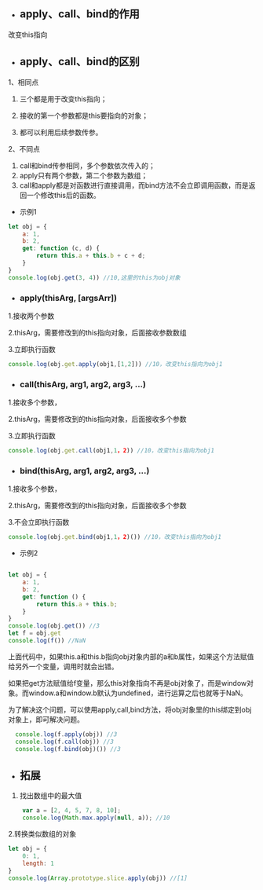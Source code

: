 - ## apply、call、bind的作用

改变this指向

- ## apply、call、bind的区别

1、相同点

1. 三个都是用于改变this指向；

2. 接收的第一个参数都是this要指向的对象；

3. 都可以利用后续参数传参。

   

2、不同点

1. call和bind传参相同，多个参数依次传入的；
2. apply只有两个参数，第二个参数为数组；
3. call和apply都是对函数进行直接调用，而bind方法不会立即调用函数，而是返回一个修改this后的函数。

- 示例1

```javascript
let obj = {
    a: 1,
    b: 2,
    get: function (c, d) {
        return this.a + this.b + c + d;
    }
}
console.log(obj.get(3, 4)) //10,这里的this为obj对象        
```


- ### apply(thisArg, [argsArr])

1.接收两个参数

2.thisArg，需要修改到的this指向对象，后面接收参数数组

3.立即执行函数

```javascript
console.log(obj.get.apply(obj1,[1,2])) //10，改变this指向为obj1
```



- ### call(thisArg, arg1, arg2, arg3, ...)

1.接收多个参数，

2.thisArg，需要修改到的this指向对象，后面接收多个参数

3.立即执行函数

```javascript
console.log(obj.get.call(obj1,1，2)) //10，改变this指向为obj1
```



- ### bind(thisArg, arg1, arg2, arg3, ...)

1.接收多个参数，

2.thisArg，需要修改到的this指向对象，后面接收多个参数

3.不会立即执行函数

```javascript
console.log(obj.get.bind(obj1,1，2)()) //10，改变this指向为obj1
```

- 示例2

```javascript

let obj = {
    a: 1,
    b: 2,
    get: function () {
        return this.a + this.b;
    }
}
console.log(obj.get()) //3    
let f = obj.get
console.log(f()) //NaN
```

  上面代码中，如果this.a和this.b指向obj对象内部的a和b属性，如果这个方法赋值给另外一个变量，调用时就会出错。

如果把get方法赋值给f变量，那么this对象指向不再是obj对象了，而是window对象。而window.a和window.b默认为undefined，进行运算之后也就等于NaN。

为了解决这个问题，可以使用apply,call,bind方法，将obj对象里的this绑定到obj对象上，即可解决问题。

```javascript
  console.log(f.apply(obj)) //3   
  console.log(f.call(obj)) //3   
  console.log(f.bind(obj)()) //3
```



- ## 拓展

1. 找出数组中的最大值

```javascript
    var a = [2, 4, 5, 7, 8, 10];     
    console.log(Math.max.apply(null, a)); //10
```

2.转换类似数组的对象

```javascript
let obj = {
    0: 1,
    length: 1
}
console.log(Array.prototype.slice.apply(obj)) //[1]
```